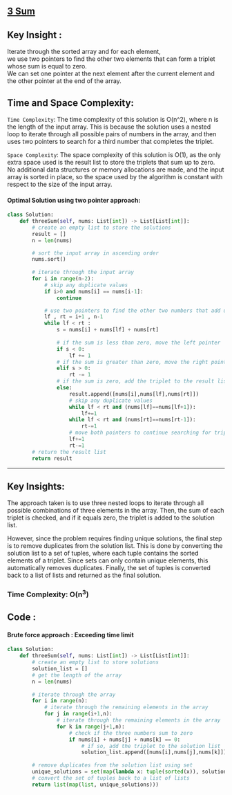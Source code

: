 ## [3 Sum](https://leetcode.com/problems/3sum/description/)

## Key Insight : 
Iterate through the sorted array and for each element,<br>
we use two pointers to find the other two elements that can form a triplet whose sum is equal to zero.<br> 
We can set one pointer at the next element after the current element and the other pointer at the end of the array.<br> 

## Time and Space Complexity:
`Time Complexity`:
The time complexity of this solution is O(n^2), where n is the length of the input array. This is because the solution uses a nested loop to iterate through all possible pairs of numbers in the array, and then uses two pointers to search for a third number that completes the triplet.

`Space Complexity`:
The space complexity of this solution is O(1), as the only extra space used is the result list to store the triplets that sum up to zero. No additional data structures or memory allocations are made, and the input array is sorted in place, so the space used by the algorithm is constant with respect to the size of the input array.

#### Optimal Solution using two pointer approach:
```python
class Solution:
    def threeSum(self, nums: List[int]) -> List[List[int]]:
        # create an empty list to store the solutions
        result = []
        n = len(nums) 

        # sort the input array in ascending order
        nums.sort()
        
        # iterate through the input array
        for i in range(n-2):
            # skip any duplicate values
            if i>0 and nums[i] == nums[i-1]:
                continue

            # use two pointers to find the other two numbers that add up to the target sum
            lf , rt = i+1 , n-1
            while lf < rt :
                s = nums[i] + nums[lf] + nums[rt]
                
                # if the sum is less than zero, move the left pointer
                if s < 0:
                    lf += 1
                # if the sum is greater than zero, move the right pointer
                elif s > 0:
                    rt -= 1
                # if the sum is zero, add the triplet to the result list
                else:
                    result.append([nums[i],nums[lf],nums[rt]])
                    # skip any duplicate values
                    while lf < rt and (nums[lf]==nums[lf+1]):
                        lf+=1
                    while lf < rt and (nums[rt]==nums[rt-1]):
                        rt-=1
                    # move both pointers to continue searching for triplets
                    lf+=1
                    rt-=1
        # return the result list
        return result
```

<hr>

## Key Insights:
The approach taken is to use three nested loops to iterate through all possible combinations of three elements in the array. Then, the sum of each triplet is checked, and if it equals zero, the triplet is added to the solution list.<br>

However, since the problem requires finding unique solutions, the final step is to remove duplicates from the solution list. This is done by converting the solution list to a set of tuples, where each tuple contains the sorted elements of a triplet. Since sets can only contain unique elements, this automatically removes duplicates. Finally, the set of tuples is converted back to a list of lists and returned as the final solution.

### Time Complexity: O(n<sup>3</sup>)

## Code :
#### Brute force approach : Exceeding time limit
```python
class Solution:
    def threeSum(self, nums: List[int]) -> List[List[int]]:
        # create an empty list to store solutions
        solution_list = []
        # get the length of the array
        n = len(nums)
        
        # iterate through the array
        for i in range(n):
            # iterate through the remaining elements in the array
            for j in range(i+1,n):
                # iterate through the remaining elements in the array
                for k in range(j+1,n):
                    # check if the three numbers sum to zero
                    if nums[i] + nums[j] + nums[k] == 0:
                        # if so, add the triplet to the solution list
                        solution_list.append([nums[i],nums[j],nums[k]])
        
        # remove duplicates from the solution list using set
        unique_solutions = set(map(lambda x: tuple(sorted(x)), solution_list))
        # convert the set of tuples back to a list of lists
        return list(map(list, unique_solutions)))
```
